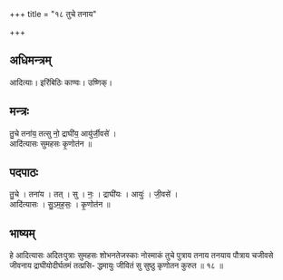 +++
title = "१८ तुचे तनाय"

+++
## अधिमन्त्रम्
आदित्याः। इरिंबिठिः काण्वः। उष्णिक्।

## मन्त्रः
तु॒चे तना॑य॒ तत्सु नो॒ द्राघी॑य॒ आयु॑र्जी॒वसे॑ ।  
आदि॑त्यासः सुमहसः कृ॒णोत॑न ॥

## पदपाठः
तु॒चे । तना॑य । तत् । सु । नः॒ । द्राघी॑यः । आयुः॑ । जी॒वसे॑ ।  
आदि॑त्यासः । सु॒ऽम॒ह॒सः॒ । कृ॒णोत॑न ॥

## भाष्यम्
हे आदित्यासः अदितःपुत्राः सुमहसः शोभनतेजस्काः नोस्माकं तुचे पुत्राय तनाय तनयाय पौत्राय चजीवसे जीवनाय द्राघीयोदीर्घतमं तत्प्रसि- द्धमायुः जीवितं सु सुष्ठु कृणोतन कुरुत ॥ १८ ॥